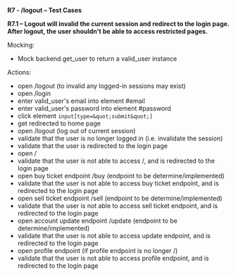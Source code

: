 **R7 - /logout – Test Cases**

**R7.1 – Logout will invalid the current session and redirect to the login page. After logout, the user shouldn&#39;t be able to access restricted pages.**

Mocking:

- Mock backend.get\_user to return a valid\_user instance

Actions:

- open /logout (to invalid any logged-in sessions may exist)
- open /login
- enter valid\_user&#39;s email into element #email
- enter valid\_user&#39;s password into element #password
- click element `input[type=&quot;submit&quot;]`
- get redirected to home page
- open /logout (log out of current session)
- validate that the user is no longer logged in (i.e. invalidate the session)
- validate that the user is redirected to the login page
- open /
- validate that the user is not able to access /, and is redirected to the login page
- open buy ticket endpoint /buy (endpoint to be determine/implemented)
- validate that the user is not able to access buy ticket endpoint, and is redirected to the login page
- open sell ticket endpoint /sell (endpoint to be determine/implemented)
- validate that the user is not able to access sell ticket endpoint, and is redirected to the login page
- open account update endpoint /update (endpoint to be determine/implemented)
- validate that the user is not able to access update endpoint, and is redirected to the login page
- open profile endpoint (if profile endpoint is no longer /)
- validate that the user is not able to access profile endpoint, and is redirected to the login page

